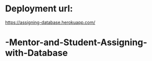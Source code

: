 # Deployment url:
https://assigning-database.herokuapp.com/

# -Mentor-and-Student-Assigning-with-Database
